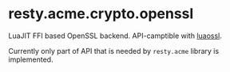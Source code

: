 # resty.acme.crypto.openssl

LuaJIT FFI based OpenSSL backend. API-camptible with [luaossl](https://github.com/wahern/luaossl/).

Currently only part of API that is needed by `resty.acme` library is implemented.